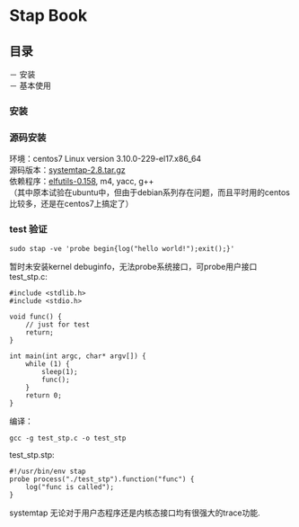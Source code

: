 # Stap Book

## 目录

－ 安装  
－ 基本使用

### 安装
### 源码安装  
环境：centos7  Linux version 3.10.0-229-el17.x86_64  
源码版本：[systemtap-2.8.tar.gz](https://sourceware.org/systemtap/ftp/releases/systemtap-2.8.tar.gz)  
依赖程序：[elfutils-0.158](https://fedorahosted.org/releases/e/l/elfutils/0.158/elfutils-0.158.tar.bz2), m4, yacc, g++  
（其中原本试验在ubuntu中，但由于debian系列存在问题，而且平时用的centos比较多，还是在centos7上搞定了）  
### test 验证  
  
	sudo stap -ve 'probe begin{log("hello world!");exit();}'  

暂时未安装kernel debuginfo，无法probe系统接口，可probe用户接口  
test_stp.c:  
	
	#include <stdlib.h>
	#include <stdio.h>
	
	void func() {
		// just for test
		return;
	}
	
	int main(int argc, char* argv[]) {
		while (1) {
			sleep(1);
			func();
		}
		return 0;
	}
编译：
	
	gcc -g test_stp.c -o test_stp
test_stp.stp:
	
	#!/usr/bin/env stap
	probe process("./test_stp").function("func") {
		log("func is called");
	}

	
systemtap 无论对于用户态程序还是内核态接口均有很强大的trace功能.
